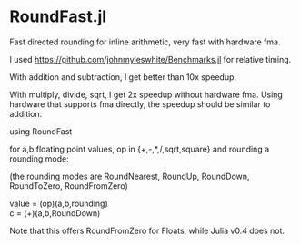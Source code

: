 # RoundFast.jl
Fast directed rounding for inline arithmetic, very fast with hardware fma.

I used https://github.com/johnmyleswhite/Benchmarks.jl for relative timing.

With addition and subtraction, I get better than 10x speedup.

With multiply, divide, sqrt, I get 2x speedup without hardware fma. Using hardware that supports fma directly, the speedup should be similar to addition.


using RoundFast

for a,b floating point values, op in {+,-,*,/,sqrt,square} and rounding a rounding mode:
   
   (the rounding modes are RoundNearest, RoundUp, RoundDown, RoundToZero, RoundFromZero)

value = (op)(a,b,rounding)       
     c = (+)(a,b,RoundDown)

Note that this offers RoundFromZero for Floats, while Julia v0.4 does not.
